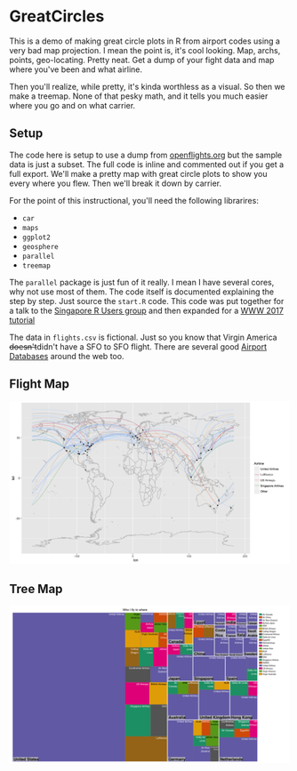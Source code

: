 GreatCircles
============

This is a demo of making great circle plots in R from airport codes
using a very bad map projection.  I mean the point is, it's cool
looking. Map, archs, points, geo-locating.  Pretty neat. Get a dump of
your fight data and map where you've been and what airline.

Then you'll realize, while pretty, it's kinda worthless as a
visual. So then we make a treemap.  None of that pesky math, and it
tells you much easier where you go and on what carrier.

## Setup ##

The code here is setup to use a dump
from [openflights.org](http://openflights.org/) but the sample data is
just a subset.  The full code is inline and commented out if you get a
full export. We'll make a pretty map with great circle plots to show
you every where you flew.  Then we'll break it down by carrier.

For the point of this instructional, you'll need the following librarires:

* `car`
* `maps`
* `ggplot2`
* `geosphere`
* `parallel`
* `treemap`

The `parallel` package is just fun of it really.  I mean I have
several cores, why not use most of them. The code itself is documented
explaining the step by step.  Just source the `start.R` code.  This
code was put together for a talk to
the [Singapore R Users group](http://www.meetup.com/R-User-Group-SG/)
and then expanded for
a
[WWW 2017 tutorial](https://sites.google.com/view/geocycle-www17/home)

The data in `flights.csv` is fictional.  Just so you know that Virgin
America ~~doesn't~~didn't have a SFO to SFO flight.  There are several good
[Airport Databases](http://www.partow.net/miscellaneous/airportdatabase/)
around the web too.

Flight Map
----------
![Great Circle Map](https://github.com/ayman/GreatCircles/blob/master/plot.map.png?raw=true)

Tree Map
--------
![Tree Map](https://github.com/ayman/GreatCircles/blob/master/plot.tm.png?raw=true)
